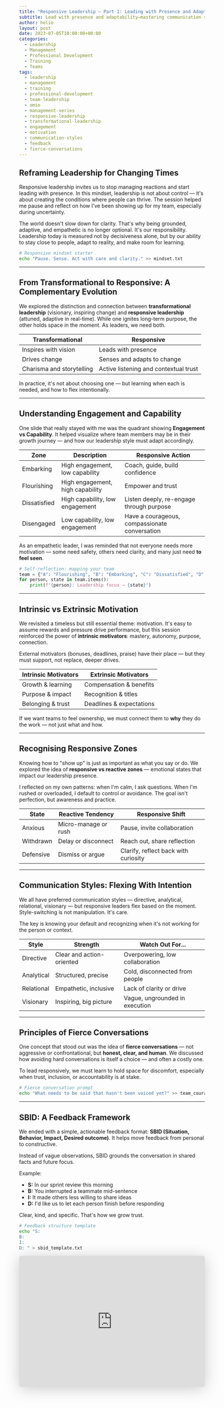 ```yaml
---
title: "Responsive Leadership – Part 1: Leading with Presence and Adaptability"
subtitle: Lead with presence and adaptability—mastering communication styles, engagement vs capability frameworks, and the shift from reactive to responsive leadership
author: helio
layout: post
date: 2023-07-05T10:00:00+00:00
categories:
  - Leadership
  - Management
  - Professional Development
  - Training
  - Teams
tags:
  - leadership
  - management
  - training
  - professional-development
  - team-leadership
  - omio
  - management-series
  - responsive-leadership
  - transformational-leadership
  - engagement
  - motivation
  - communication-styles
  - feedback
  - fierce-conversations
---
```


## Reframing Leadership for Changing Times

Responsive leadership invites us to stop managing reactions and start leading with presence. In this mindset, leadership is not about control — it's about creating the conditions where people can thrive. The session helped me pause and reflect on how I've been showing up for my team, especially during uncertainty.

The world doesn't slow down for clarity. That's why being grounded, adaptive, and empathetic is no longer optional. It's our responsibility. Leadership today is measured not by decisiveness alone, but by our ability to stay close to people, adapt to reality, and make room for learning.

```bash
# Responsive mindset starter
echo "Pause. Sense. Act with care and clarity." >> mindset.txt
```

---

## From Transformational to Responsive: A Complementary Evolution

We explored the distinction and connection between **transformational leadership** (visionary, inspiring change) and **responsive leadership** (attuned, adaptive in real-time). While one ignites long-term purpose, the other holds space in the moment. As leaders, we need both.

| Transformational          | Responsive                            |
| ------------------------- | ------------------------------------- |
| Inspires with vision      | Leads with presence                   |
| Drives change             | Senses and adapts to change           |
| Charisma and storytelling | Active listening and contextual trust |

In practice, it's not about choosing one — but learning when each is needed, and how to flex intentionally.

---

## Understanding Engagement and Capability

One slide that really stayed with me was the quadrant showing **Engagement vs Capability**. It helped visualize where team members may be in their growth journey — and how our leadership style must adapt accordingly.

| Zone         | Description                      | Responsive Action                             |
| ------------ | -------------------------------- | --------------------------------------------- |
| Embarking    | High engagement, low capability  | Coach, guide, build confidence                |
| Flourishing  | High engagement, high capability | Empower and trust                             |
| Dissatisfied | High capability, low engagement  | Listen deeply, re-engage through purpose      |
| Disengaged   | Low capability, low engagement   | Have a courageous, compassionate conversation |

As an empathetic leader, I was reminded that not everyone needs more motivation — some need safety, others need clarity, and many just need **to feel seen**.

```python
# Self-reflection: mapping your team
team = {"A": "Flourishing", "B": "Embarking", "C": "Dissatisfied", "D": "Disengaged"}
for person, state in team.items():
    print(f"{person}: Leadership focus → {state}")
```

---

## Intrinsic vs Extrinsic Motivation

We revisited a timeless but still essential theme: motivation. It's easy to assume rewards and pressure drive performance, but this session reinforced the power of **intrinsic motivators**: mastery, autonomy, purpose, connection.

External motivators (bonuses, deadlines, praise) have their place — but they must support, not replace, deeper drives.

| Intrinsic Motivators | Extrinsic Motivators     |
| -------------------- | ------------------------ |
| Growth & learning    | Compensation & benefits  |
| Purpose & impact     | Recognition & titles     |
| Belonging & trust    | Deadlines & expectations |

If we want teams to feel ownership, we must connect them to **why** they do the work — not just what and how.

---

## Recognising Responsive Zones

Knowing how to "show up" is just as important as what you say or do. We explored the idea of **responsive vs reactive zones** — emotional states that impact our leadership presence.

I reflected on my own patterns: when I'm calm, I ask questions. When I'm rushed or overloaded, I default to control or avoidance. The goal isn't perfection, but awareness and practice.

| State     | Reactive Tendency    | Responsive Shift                     |
| --------- | -------------------- | ------------------------------------ |
| Anxious   | Micro-manage or rush | Pause, invite collaboration          |
| Withdrawn | Delay or disconnect  | Reach out, share reflection          |
| Defensive | Dismiss or argue     | Clarify, reflect back with curiosity |

---

## Communication Styles: Flexing With Intention

We all have preferred communication styles — directive, analytical, relational, visionary — but responsive leaders flex based on the moment. Style-switching is not manipulation. It's care.

The key is knowing your default and recognizing when it's not working for the person or context.

| Style      | Strength                  | Watch Out For...                |
| ---------- | ------------------------- | ------------------------------- |
| Directive  | Clear and action-oriented | Overpowering, low collaboration |
| Analytical | Structured, precise       | Cold, disconnected from people  |
| Relational | Empathetic, inclusive     | Lack of clarity or drive        |
| Visionary  | Inspiring, big picture    | Vague, ungrounded in execution  |

---

## Principles of Fierce Conversations

One concept that stood out was the idea of **fierce conversations** — not aggressive or confrontational, but **honest, clear, and human**. We discussed how avoiding hard conversations is itself a choice — and often a costly one.

To lead responsively, we must learn to hold space for discomfort, especially when trust, inclusion, or accountability is at stake.

```bash
# Fierce conversation prompt
echo "What needs to be said that hasn't been voiced yet?" >> team_courage.txt
```

---

## SBID: A Feedback Framework

We ended with a simple, actionable feedback format: **SBID (Situation, Behavior, Impact, Desired outcome)**. It helps move feedback from personal to constructive.

Instead of vague observations, SBID grounds the conversation in shared facts and future focus.

Example:

- **S:** In our sprint review this morning
- **B:** You interrupted a teammate mid-sentence
- **I:** It made others less willing to share ideas
- **D:** I'd like us to let each person finish before responding

Clear, kind, and specific. That's how we grow trust.

```bash
# Feedback structure template
echo "S:
B:
I:
D: " > sbid_template.txt
```

<iframe class="speakerdeck-iframe" frameborder="0" src="https://speakerdeck.com/player/525cf6d9073f42f9b568c3881c951b9b" title="Responsive Leadership" allowfullscreen="true" style="border: 0px; background: padding-box padding-box rgba(0, 0, 0, 0.1); margin: 0px; padding: 0px; border-radius: 6px; box-shadow: rgba(0, 0, 0, 0.2) 0px 5px 40px; width: 100%; height: auto; aspect-ratio: 560 / 394;" data-ratio="1.4213197969543148"></iframe>
